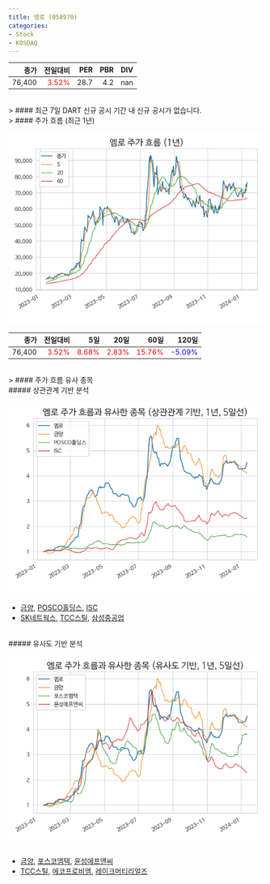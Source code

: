 ```yaml
---
title: 엠로 (058970)
categories:
- Stock
- KOSDAQ
---
```


|종가|전일대비|PER|PBR|DIV|
|---:|-------:|--:|--:|--:|
|76,400|<span style="color: red">3.52%</span>|28.7|4.2|nan|

<!-- more -->

<br>
> #### 최근 7일 DART 신규 공시
기간 내 신규 공시가 없습니다.

<br>
> #### 주가 흐름 (최근 1년)

![058970](/assets/images/stock/058970.png)

|종가|전일대비|5일|20일|60일|120일|
|---:|-------:|--:|---:|---:|----:|
|76,400|<span style="color: red">3.52%</span>|<span style="color: red">8.68%</span>|<span style="color: red">2.83%</span>|<span style="color: red">15.76%</span>|<span style="color: blue">-5.09%</span>|

<br>
> #### 주가 흐름 유사 종목

<br>
##### 상관관계 기반 분석

![058970](/assets/images/stock/058970_corr.png)
- [금양](/001570/), [POSCO홀딩스](/005490/), [ISC](/095340/)
- [SK네트웍스](/001740/), [TCC스틸](/002710/), [삼성중공업](/010140/)

<br>
##### 유사도 기반 분석

![058970](/assets/images/stock/058970_sim.png)
- [금양](/001570/), [포스코엠텍](/009520/), [윤성에프앤씨](/372170/)
- [TCC스틸](/002710/), [에코프로비엠](/247540/), [레이크머티리얼즈](/281740/)